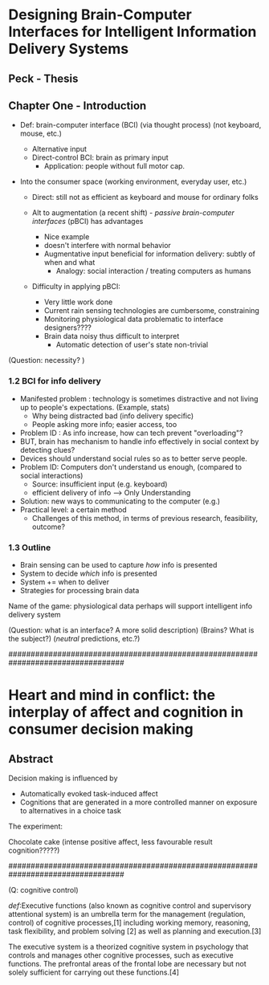 # Designing Brain-Computer Interfaces for Intelligent Information Delivery Systems
## Peck - Thesis 

## Chapter One - Introduction
* Def: brain-computer interface (BCI) (via thought process) (not keyboard, mouse, etc.)
	* Alternative input
	* Direct-control BCI: brain as primary input
		* Application: people without full motor cap.

* Into the consumer space (working environment, everyday user, etc.)

	* Direct: still not as efficient as keyboard and mouse for ordinary folks
	* Alt to augmentation (a recent shift) - _passive brain-computer interfaces_ (pBCI) has advantages
		* Nice example
		* doesn't interfere with normal behavior
		* Augmentative input beneficial for information delivery: subtly of when and what
			* Analogy: social interaction / treating computers as humans

	* Difficulty in applying pBCI:
		* Very little work done
		* Current rain sensing technologies are cumbersome, constraining
		* Monitoring physiological data problematic to interface designers????
		* Brain data noisy thus difficult to interpret
			* Automatic detection of user's state non-trivial

(Question: necessity? )



### 1.2 BCI for info delivery

* Manifested problem : technology is sometimes distractive and not living up to people's expectations. (Example, stats)
	* Why being distracted bad (info delivery specific)
	* People asking more info; easier access, too
* Problem ID : As info increase, how can tech prevent "overloading"? 
* BUT, brain has mechanism to handle info effectively in social context by detecting clues?
* Devices should understand social rules so as to better serve people.
* Problem ID: Computers don't understand us enough, (compared to social interactions)
	* Source: insufficient input  (e.g. keyboard)
	* efficient delivery of info --> Only Understanding 
* Solution: new ways to communicating to the computer (e.g.)
* Practical level: a certain method
	* Challenges of this method, in terms of previous research, feasibility, outcome?

### 1.3 Outline

* Brain sensing can be used to capture _how_ info is presented
* System to decide _which_ info is presented
* System += when to deliver
* Strategies for processing brain data

Name of the game: physiological data perhaps will support intelligent info delivery system



(Question: what is an interface? A more solid description)
(Brains? What is the subject?)
(_neutral_ predictions, etc.?)



##################################################################################

# Heart and mind in conflict: the interplay of affect and cognition in consumer decision making

## Abstract

Decision making is influenced by 

* Automatically evoked task-induced affect 
* Cognitions that are generated in a more controlled manner on exposure to alternatives in a choice task


The experiment: 

Chocolate cake (intense positive affect, less favourable result cognition?????)









##################################################################################


(Q: cognitive control)

_def_:Executive functions (also known as cognitive control and supervisory attentional system) is an umbrella term for the management (regulation, control) of cognitive processes,[1] including working memory, reasoning, task flexibility, and problem solving [2] as well as planning and execution.[3]

The executive system is a theorized cognitive system in psychology that controls and manages other cognitive processes, such as executive functions. The prefrontal areas of the frontal lobe are necessary but not solely sufficient for carrying out these functions.[4]

